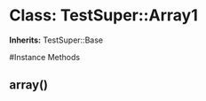 # Class: TestSuper::Array1
**Inherits:** TestSuper::Base
    




#Instance Methods
## array() [](#method-i-array)

